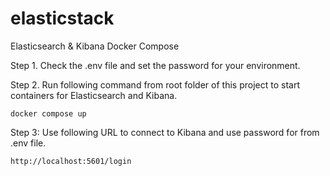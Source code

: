 # elasticstack
Elasticsearch &amp; Kibana Docker Compose

Step 1. Check the .env file and set the password for your environment.

Step 2. Run following command from root folder of this project to start containers for Elasticsearch and Kibana.

```docker compose up```

Step 3: Use following URL to connect to Kibana and use password for from .env file.

```http://localhost:5601/login```






